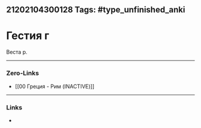 21202104300128
Tags: #type_unfinished_anki
---
# Гестия г

Веста р.

---
### Zero-Links
- [[00 Греция - Рим (INACTIVE)]]
---
### Links
-